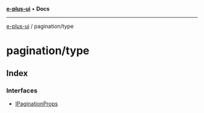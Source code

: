 [**e-plus-ui**](../../README.md) • **Docs**

***

[e-plus-ui](../../modules.md) / pagination/type

# pagination/type

## Index

### Interfaces

- [IPaginationProps](interfaces/IPaginationProps.md)
